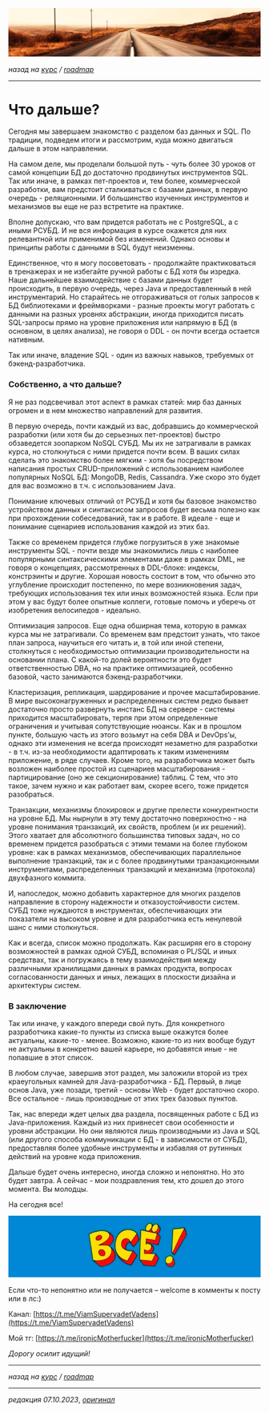 ![](../../common_files/header.png)

*назад на [курс](../../course.md) / [roadmap](../../roadmap.md)*

***

   

Что дальше?
===========

Сегодня мы завершаем знакомство с разделом баз данных и SQL. По традиции, подведем итоги и рассмотрим, куда можно двигаться дальше в этом направлении.

  

На самом деле, мы проделали большой путь - чуть более 30 уроков от самой концепции БД до достаточно продвинутых инструментов SQL. Так или иначе, в рамках пет-проектов и, тем более, коммерческой разработки, вам предстоит сталкиваться с базами данных, в первую очередь - реляционными. И большинство изученных инструментов и механизмов вы еще не раз встретите на практике.

Вполне допускаю, что вам придется работать не с PostgreSQL, а с иными РСУБД. И не вся информация в курсе окажется для них релевантной или применимой без изменений. Однако основы и принципы работы с данными в SQL будут неизменны.

Единственное, что я могу посоветовать - продолжайте практиковаться в тренажерах и не избегайте ручной работы с БД хотя бы изредка. Наше дальнейшее взаимодействие с базами данных будет происходить, в первую очередь, через Java и предоставленный в ней инструментарий. Но старайтесь не отгораживаться от голых запросов к БД библиотеками и фреймворками - разные проекты могут работать с данными на разных уровнях абстракции, иногда приходится писать SQL-запросы прямо на уровне приложения или напрямую в БД (в основном, в целях анализа), не говоря о DDL - он почти всегда остается нативным.

Так или иначе, владение SQL - один из важных навыков, требуемых от бэкенд-разработчика.

  

### Собственно, а что дальше?

Я не раз подсвечивал этот аспект в рамках статей: мир баз данных огромен и в нем множество направлений для развития.

В первую очередь, почти каждый из вас, добравшись до коммерческой разработки (или хотя бы до серьезных пет-проектов) быстро обзаведется зоопарком NoSQL СУБД. Мы их не затрагивали в рамках курса, но столкнуться с ними придется почти всем. В ваших силах сделать это знакомство более мягким - хотя бы посредством написания простых CRUD-приложений с использованием наиболее популярных NoSQL БД: MongoDB, Redis, Cassandra. Уже скоро это будет для вас возможно в т.ч. с использованием Java.

Понимание ключевых отличий от РСУБД и хотя бы базовое знакомство устройством данных и синтаксисом запросов будет весьма полезно как при прохождении собеседований, так и в работе. В идеале - еще и понимание сценариев использования каждой из этих баз.

Также со временем придется глубже погрузиться в уже знакомые инструменты SQL - почти везде мы знакомились лишь с наиболее популярными синтаксическими элементами даже в рамках DML, не говоря о концепциях, рассмотренных в DDL-блоке: индексы, констрэинты и другие. Хорошая новость состоит в том, что обычно это углубление происходит постепенно, по мере возникновения задач, требующих использования тех или иных возможностей языка. Если при этом у вас будут более опытные коллеги, готовые помочь и уберечь от изобретения велосипедов - идеально.

Оптимизация запросов. Еще одна обширная тема, которую в рамках курса мы не затрагивали. Со временем вам предстоит узнать, что такое план запроса, научиться его читать и, в той или иной степени, столкнуться с необходимостью оптимизации производительности на основании плана. С какой-то долей вероятности это будет ответственностью DBA, но на практике оптимизацией, особенно базовой, часто занимаются бэкенд-разработчики.

Кластеризация, репликация, шардирование и прочее масштабирование. В мире высоконагруженных и распределенных систем редко бывает достаточно просто развернуть инстанс БД на сервере - системы приходится масштабировать, терпя при этом определенные ограничения и учитывая сопутствующие нюансы. Как и в прошлом пункте, большую часть из этого возьмут на себя DBA и DevOps’ы, однако эти изменения не всегда происходят незаметно для разработки - в т.ч. из-за необходимости адаптировать к таким изменениям приложение, в ряде случаев. Кроме того, на разработчика может быть возложен наиболее простой из сценариев масштабирования - партицирование (оно же секционирование) таблиц. С тем, что это такое, зачем нужно и как работает вам, скорее всего, тоже придется разобраться.

Транзакции, механизмы блокировок и другие прелести конкурентности на уровне БД. Мы нырнули в эту тему достаточно поверхностно - на уровне понимания транзакций, их свойств, проблем (и их решений). Этого хватает для абсолютного большинства типовых задач, но со временем придется разобраться с этими темами на более глубоком уровне: как в рамках механизмов, обеспечивающих параллельное выполнение транзакций, так и с более продвинутыми транзакционными инструментами, распределенных транзакций и механизма (протокола) двухфазного коммита.

И, напоследок, можно добавить характерное для многих разделов направление в сторону надежности и отказоустойчивости систем. СУБД тоже нуждаются в инструментах, обеспечивающих эти показатели на высоком уровне и для разработчика есть ненулевой шанс с ними столкнуться.

Как и всегда, список можно продолжать. Как расширяя его в сторону возможностей в рамках одной СУБД, вспоминая о PL/SQL и иных средствах, так и погружаясь в тему взаимодействия между различными хранилищами данных в рамках продукта, вопросах согласованности данных и иных, лежащих в плоскости дизайна и архитектуры систем.

  

### В заключение

Так или иначе, у каждого впереди свой путь. Для конкретного разработчика какие-то пункты из списка выше окажутся более актуальны, какие-то - менее. Возможно, какие-то из них вообще будут не актуальны в конкретно вашей карьере, но добавятся иные - не попавшие в этот список.

В любом случае, завершив этот раздел, мы заложили второй из трех краеугольных камней для Java-разработчика - БД. Первый, в лице основ Java, уже позади, третий - основы Web - будет достаточно скоро. Все остальное - лишь производные от этих трех базовых пунктов.

Так, нас впереди ждет целых два раздела, посвященных работе с БД из Java-приложения. Каждый из них привнесет свои особенности и уровни абстракции. Но они являются лишь производными из Java и SQL (или другого способа коммуникации с БД - в зависимости от СУБД), предоставляя более удобные инструменты и избавляя от рутинных действий на уровне кода приложения.

Дальше будет очень интересно, иногда сложно и непонятно. Но это будет завтра. А сейчас - мои поздравления тем, кто дошел до этого момента. Вы молодцы.

  

На сегодня все!

![](../../common_files/footer.png)

Если что-то непонятно или не получается – welcome в комменты к посту или в лс:)

Канал: [https://t.me/ViamSupervadetVadens](https://t.me/ViamSupervadetVadens)

Мой тг: [https://t.me/ironicMotherfucker](https://t.me/ironicMotherfucker)

_Дорогу осилит идущий!_

***

*назад на [курс](../../course.md) / [roadmap](../../roadmap.md)*

***

_редакция 07.10.2023_, [_оригинал_](https://telegra.ph/CHto-dalshe-10-07-2)
